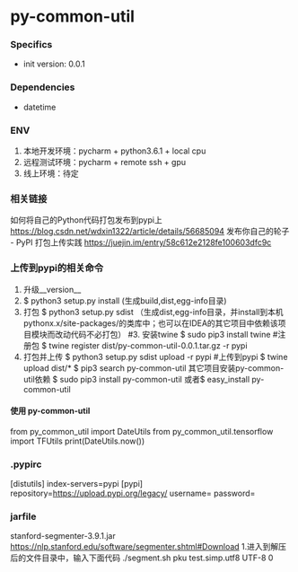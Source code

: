 # py-common-util


### Specifics
- init version: 0.0.1

### Dependencies
- datetime

### ENV
1. 本地开发环境：pycharm + python3.6.1 + local cpu
2. 远程测试环境：pycharm + remote ssh + gpu
3. 线上环境：待定

### 相关链接
如何将自己的Python代码打包发布到pypi上 https://blog.csdn.net/wdxin1322/article/details/56685094
发布你自己的轮子 - PyPI 打包上传实践 https://juejin.im/entry/58c612e2128fe100603dfc9c

### 上传到pypi的相关命令
1. 升级__version__
2. $ python3 setup.py install (生成build,dist,egg-info目录)
3. 打包 $ python3 setup.py sdist （生成dist,egg-info目录，并install到本机pythonx.x/site-packages/的类库中；也可以在IDEA的其它项目中依赖该项目模块而改动代码不必打包）
#3. 安装twine $ sudo pip3 install twine
#注册包 $ twine register dist/py-common-util-0.0.1.tar.gz -r pypi
4. 打包并上传 $ python3 setup.py sdist upload -r pypi
#上传到pypi $ twine upload dist/*
$ pip3 search py-common-util
其它项目安装py-common-util依赖 $ sudo pip3 install py-common-util
或者$ easy_install py-common-util
#### 使用 py-common-util
from py_common_util import DateUtils
from py_common_util.tensorflow import TFUtils
print(DateUtils.now())

### .pypirc
[distutils]
index-servers=pypi
[pypi]
repository=https://upload.pypi.org/legacy/
username=<username>
password=<password>

### jarfile
stanford-segmenter-3.9.1.jar https://nlp.stanford.edu/software/segmenter.shtml#Download
1.进入到解压后的文件目录中，输入下面代码
./segment.sh pku test.simp.utf8 UTF-8 0